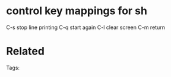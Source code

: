 # control key mappings for sh
  C-s stop line printing
    C-q start again
  C-l clear screen
  C-m return

# Related


Tags:

    
